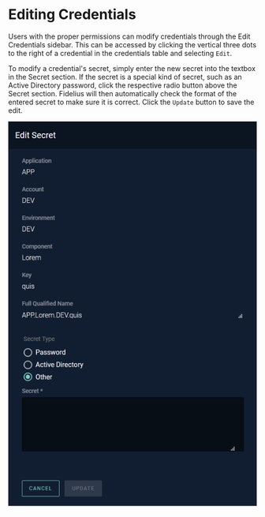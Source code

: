 # Editing Credentials

Users with the proper permissions can modify credentials through the Edit Credentials sidebar. This can be accessed by
clicking the vertical three dots to the right of a credential in the credentials table and selecting `Edit`.

To modify a credential's secret, simply enter the new secret into the textbox in the Secret section. If the secret is a
special kind of secret, such as an Active Directory password, click the respective radio button above the Secret
section. Fidelius will then automatically check the format of the entered secret to make sure it is correct. Click the
`Update` button to save the edit.

![Edit Credential](../assets/edit_credential.png)